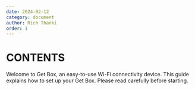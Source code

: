 ```yaml
---
date: 2024-02-12
category: document
author: Rich Thanki
order: 1
---
```



# CONTENTS

Welcome to Get Box, an easy-to-use Wi-Fi connectivity device. This guide explains how to set up your Get Box. Please read carefully before starting.


